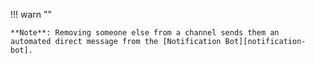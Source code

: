 !!! warn ""

    **Note**: Removing someone else from a channel sends them an
    automated direct message from the [Notification Bot][notification-bot].

[notification-bot]: /help/configure-automated-notices
